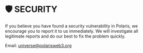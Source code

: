 # 🛡️ SECURITY

If you believe you have found a security vulnerability in Polaris, we encourage you to report it to us immediately. We will investigate all legitimate reports and do our best to fix the problem quickly.&#x20;

Email: [universe@polarisweb3.org](mailto:universe@polarisweb3.org)
